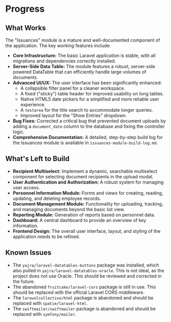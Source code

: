 # Progress

## What Works

The "Issuances" module is a mature and well-documented component of the application. The key working features include:

- **Core Infrastructure:** The basic Laravel application is stable, with all migrations and dependencies correctly installed.
- **Server-Side Data Table:** The module features a robust, server-side powered DataTable that can efficiently handle large volumes of documents.
- **Advanced UI/UX:** The user interface has been significantly enhanced:
    - A collapsible filter panel for a cleaner workspace.
    - A fixed ("sticky") table header for improved usability on long tables.
    - Native HTML5 date pickers for a simplified and more reliable user experience.
    - A `textarea` for the title search to accommodate longer queries.
    - Improved layout for the "Show Entries" dropdown.
- **Bug Fixes:** Corrected a critical bug that prevented document uploads by adding a `document_date` column to the database and fixing the controller logic.
- **Comprehensive Documentation:** A detailed, step-by-step build log for the Issuances module is available in `issuances-module-build-log.md`.

## What's Left to Build

- **Recipient Multiselect:** Implement a dynamic, searchable multiselect component for selecting document recipients in the upload modal.
- **User Authentication and Authorization:** A robust system for managing user access.
- **Personnel Information Module:** Forms and views for creating, reading, updating, and deleting employee records.
- **Document Management Module:** Functionality for uploading, tracking, and managing documents beyond the basic list view.
- **Reporting Module:** Generation of reports based on personnel data.
- **Dashboard:** A central dashboard to provide an overview of key information.
- **Frontend Design:** The overall user interface, layout, and styling of the application needs to be refined.

## Known Issues

- The `yajra/laravel-datatables-buttons` package was installed, which also pulled in `yajra/laravel-datatables-oracle`. This is not ideal, as the project does not use Oracle. This should be reviewed and corrected in the future.
- The abandoned `fruitcake/laravel-cors` package is still in use. This should be replaced with the official Laravel CORS middleware.
- The `laravelcollective/html` package is abandoned and should be replaced with `spatie/laravel-html`.
- The `swiftmailer/swiftmailer` package is abandoned and should be replaced with `symfony/mailer`.
